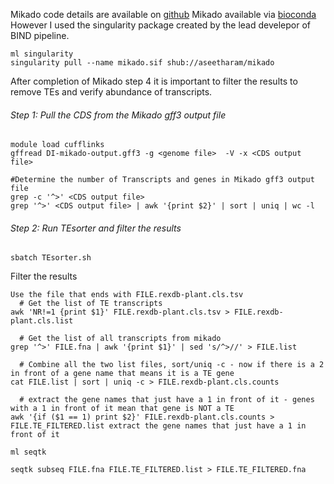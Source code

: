 Mikado code details are available on [github](https://github.com/EI-CoreBioinformatics/mikado)
Mikado available via [bioconda](https://anaconda.org/bioconda/mikado) However I used the singularity package created by the lead develepor of BIND pipeline. 

```
ml singularity
singularity pull --name mikado.sif shub://aseetharam/mikado
```



After completion of Mikado step 4 it is important to filter the results to remove TEs and verify abundance of transcripts. 

###### Step 1: Pull the CDS from the Mikado gff3 output file
```
module load cufflinks
gffread DI-mikado-output.gff3 -g <genome file>  -V -x <CDS output file>

#Determine the number of Transcripts and genes in Mikado gff3 output file
grep -c '^>' <CDS output file>
grep '^>' <CDS output file> | awk '{print $2}' | sort | uniq | wc -l 
```

###### Step 2: Run TEsorter and filter the results
```
sbatch TEsorter.sh
```
Filter the results
```
Use the file that ends with FILE.rexdb-plant.cls.tsv
  # Get the list of TE transcripts
awk 'NR!=1 {print $1}' FILE.rexdb-plant.cls.tsv > FILE.rexdb-plant.cls.list

  # Get the list of all transcripts from mikado
grep '^>' FILE.fna | awk '{print $1}' | sed 's/^>//' > FILE.list

  # Combine all the two list files, sort/uniq -c - now if there is a 2 in front of a gene name that means it is a TE gene
cat FILE.list | sort | uniq -c > FILE.rexdb-plant.cls.counts 

  # extract the gene names that just have a 1 in front of it - genes with a 1 in front of it mean that gene is NOT a TE
awk '{if ($1 == 1) print $2}' FILE.rexdb-plant.cls.counts > FILE.TE_FILTERED.list extract the gene names that just have a 1 in front of it

ml seqtk

seqtk subseq FILE.fna FILE.TE_FILTERED.list > FILE.TE_FILTERED.fna
```

